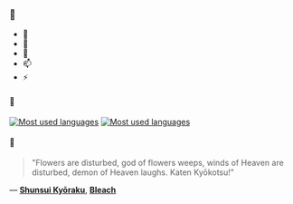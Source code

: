 ### 👋

- 🔭
- 🌱
- 💬
- 📫
- ⚡

#### 🧏

[![Most used languages](https://github-readme-stats-aynah.vercel.app/api/top-langs/?username=aynh&theme=solarized-dark&langs_count=6&layout=compact&hide_title=true)](https://github.com/anuraghazra/github-readme-stats#gh-dark-mode-only)
[![Most used languages](https://github-readme-stats-aynah.vercel.app/api/top-langs/?username=aynh&theme=solarized-light&langs_count=6&layout=compact&hide_title=true)](https://github.com/anuraghazra/github-readme-stats#gh-light-mode-only)

#### 💬

> "Flowers are disturbed, god of flowers weeps, winds of Heaven are disturbed, demon of Heaven laughs. Katen Kyōkotsu!"

&mdash; [**Shunsui Kyōraku**](https://myanimelist.net/character.php?q=Shunsui%20Ky%C5%8Draku&cat=character), [**Bleach**](https://myanimelist.net/search/all?q=Bleach&cat=all)
